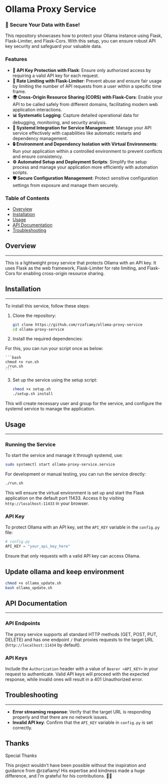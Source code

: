 # Ollama Proxy Service

### 🚨 Secure Your Data with Ease!

This repository showcases how to protect your Ollama instance using Flask, Flask-Limiter, and Flask-Cors. With this setup, you can ensure robust API key security and safeguard your valuable data.

### Features

- **🔑 API Key Protection with Flask**: Ensure only authorized access by requiring a valid API key for each request.
- **🚦 Rate Limiting with Flask-Limiter**: Prevent abuse and ensure fair usage by limiting the number of API requests from a user within a specific time frame.
- **🌍 Cross-Origin Resource Sharing (CORS) with Flask-Cors**: Enable your API to be called safely from different domains, facilitating modern web application interactions.
- **📊 Systematic Logging**: Capture detailed operational data for debugging, monitoring, and security analysis.
- **🔄 Systemd Integration for Service Management**: Manage your API service effectively with capabilities like automatic restarts and dependency management.
- **🔒 Environment and Dependency Isolation with Virtual Environments**: Run your application within a controlled environment to prevent conflicts and ensure consistency.
- **⚙️ Automated Setup and Deployment Scripts**: Simplify the setup process and manage your application more efficiently with automation scripts.
- **🛡️ Secure Configuration Management**: Protect sensitive configuration settings from exposure and manage them securely.


### Table of Contents

*   [Overview](#overview)
*   [Installation](#installation)
*   [Usage](#usage)
*   [API Documentation](#api-documentation)
*   [Troubleshooting](#troubleshooting)

## Overview
--------

This is a lightweight proxy service that protects Ollama with an API key. It uses Flask as the web framework, Flask-Limiter for rate limiting, and Flask-Cors for enabling cross-origin resource sharing.

## Installation
------------

To install this service, follow these steps:

1. Clone the repository:
    ```bash
    git clone https://github.com/rzafiamy/ollama-proxy-service
    cd ollama-proxy-service
    ```

2. Install the required dependencies:

For this, you can run your script once as below:

    ```bash
    chmod +x run.sh
    ./run.sh
    ```

3. Set up the service using the setup script:
    ```bash
    chmod +x setup.sh
    ./setup.sh install
    ```

This will create necessary user and group for the service, and configure the systemd service to manage the application.

## Usage
-----

### Running the Service

To start the service and manage it through systemd, use:

```bash
sudo systemctl start ollama-proxy-service.service
```

For development or manual testing, you can run the service directly:

```bash
./run.sh
```

This will ensure the virtual environment is set up and start the Flask application on the default port 11433. Access it by visiting `http://localhost:11433` in your browser.

### API Key

To protect Ollama with an API key, set the `API_KEY` variable in the `config.py` file:

```python
# config.py
API_KEY = "your_api_key_here"
```

Ensure that only requests with a valid API key can access Ollama.

## Update ollama and keep environment

```bash
chmod +x ollama_update.sh
bash ollama_update.sh
```

## API Documentation
-------------------

### API Endpoints

The proxy service supports all standard HTTP methods (GET, POST, PUT, DELETE) and has one endpoint `/` that proxies requests to the target URL (`http://localhost:11434` by default).

### API Keys

Include the `Authorization` header with a value of `Bearer <API_KEY>` in your request to authenticate. Valid API keys will proceed with the expected response, while invalid ones will result in a 401 Unauthorized error.

## Troubleshooting
--------------

*   **Error streaming response**: Verify that the target URL is responding properly and that there are no network issues.
*   **Invalid API key**: Confirm that the `API_KEY` variable in `config.py` is set correctly.

## Thanks

Special Thanks

This project wouldn't have been possible without the inspiration and guidance from @rzafiamy! His expertise and kindness made a huge difference, and I'm grateful for his contributions. 🙏💖